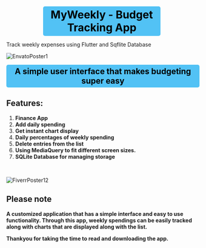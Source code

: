 <h1 style="text-align: center; display: block; border-radius: 5px; width: 300px; padding: 5px; background: #52C2F5; color: black; text-decoration: none; margin: 10px auto 10px auto;">MyWeekly - Budget Tracking App</h1>

Track weekly expenses using Flutter and Sqflite Database

![EnvatoPoster1](https://user-images.githubusercontent.com/125742835/219872835-b8f85faa-9399-4bf5-8e0a-f748da1669a0.png)

<div>
<h2 style="text-align: center; display: block; border-radius: 5px; width: 500px; padding: 5px; background: #52C2F5; color: black; text-decoration: none; margin: 10px auto 10px auto;">A simple user interface that makes budgeting super easy</h2>
</div>

<h2>Features:</h2>
</div>
<div>
<ol>
<li><strong>Finance App</strong></li>
<li><strong>Add daily spending</strong></li>
<li><strong>Get instant chart display</strong></li>
<li><strong>Daily percentages of weekly spending</strong></li>
<li><strong>Delete entries from the list</strong></li>
<li><strong>Using MediaQuery to fit different screen sizes.</strong></li>
<li><strong>SQLite Database for managing storage</strong></li>
</ol>
</div>
<div>
<p>&nbsp; &nbsp; &nbsp; &nbsp; &nbsp; &nbsp;</p>
</div>

![FiverrPoster12](https://user-images.githubusercontent.com/125742835/219873713-e7bf4ad6-c54d-4be0-8547-d97815d07b11.png)

<div>

<div>
<h2>Please note</h2>
</div>
<div>
<p><strong>A customized application that has a simple interface and easy to use functionality. Through this app, weekly spendings can be easily tracked along with charts that are displayed along with the list. </strong></p>
<p><strong>Thankyou for taking the time to read and downloading the app. </strong></p>
</div>
<div>
<p><strong>&nbsp;</strong></p>
<!---p><img style="width: 1226px;" src="https://dl.dropbox.com/s/99rr4374ckqen40/1Artboard%201-100.jpg?dl=1" alt="" height="1194" /></p> 
</div>



